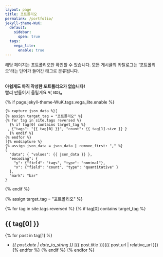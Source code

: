 ```yaml
---
layout: page
title: 포트폴리오
permalink: /portfolio/
jekyll-theme-WuK:
  default:
    sidebar:
      open: true
  tags:
    vega_lite:
      enable: true
---
```


해당 페이지는 포트폴리오만 확인할 수 있습니다. 모든 게시글의 카탈로그는 '포트폴리오'라는 단어가 들어간 태그로 분류됩니다.<br><br>

**아쉽게도 아직 작성한 포트폴리오가 없습니다!** <br>
빨리 만들어서 올릴게요 ٩( Ꙭ)و

{% if page.jekyll-theme-WuK.tags.vega_lite.enable %}

```vega-lite
{% capture json_data %}[
{% assign target_tag = "포트폴리오" %}
{% for tag in site.tags reversed %}
  {% if tag[0] contains target_tag %}
 , {"tags": "{{ tag[0] }}", "count": {{ tag[1].size }} }
  {% endif %}
{% endfor %}
]{% endcapture %}
{% assign json_data = json_data | remove_first: "," %}
{
  "data": { "values": {{ json_data }} },
  "encoding": {
    "y": {"field": "tags", "type": "nominal"},
    "x": {"field": "count", "type": "quantitative" }
  },
  "mark": "bar"
}
```

{% endif %}

{% assign target_tag = "포트폴리오" %}

{% for tag in site.tags reversed %} 
  {% if tag[0] contains target_tag %}
## {{ tag[0] }}

{% for post in tag[1] %}
- *{{ post.date | date_to_string }}* [{{ post.title }}]({{ post.url | relative_url }}){% endfor %}
  {% endif %}
{% endfor %}


